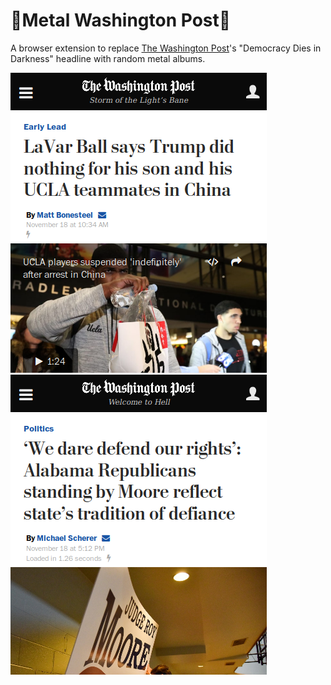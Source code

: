 # 🤘Metal Washington Post🤘
A browser extension to replace
[The Washington Post](https://washingtonpost.com)'s
"Democracy Dies in Darkness" headline with random metal albums.

![](./screenshot1.png)
![](./screenshot2.png)
